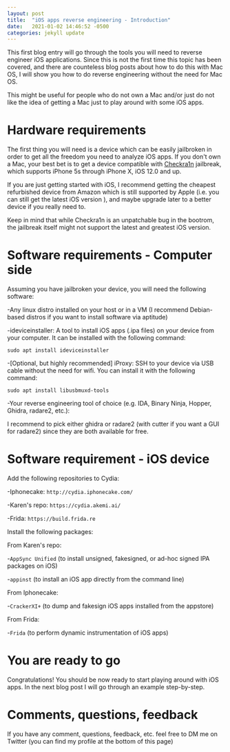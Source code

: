 ```yaml
---
layout: post
title:  "iOS apps reverse engineering - Introduction"
date:   2021-01-02 14:46:52 -0500
categories: jekyll update
---
```

This first blog entry will go through the tools you will need to reverse engineer iOS applications. Since this is not the first time this topic has been covered, and there are counteless
blog posts about how to do this with Mac OS, I will show you how to do reverse engineering without the need for Mac OS. 

This might be useful for people who do not own a Mac and/or just do not like the idea of getting a Mac just to play around with some iOS apps. 

# Hardware requirements

The first thing you will need is a device which can be easily jailbroken in order to get all the freedom you need to analyze iOS apps. If you don't own a Mac, your best bet is to get
a device compatible with [Checkra1n] jailbreak, which supports iPhone 5s through iPhone X, iOS 12.0 and up.

If you are just getting started with iOS, I recommend getting the cheapest refurbished device from Amazon which is still supported by Apple (i.e. you can still get the latest iOS version
), and maybe upgrade later to a better device if you really need to. 

Keep in mind that while Checkra1n is an unpatchable bug in the bootrom, the jailbreak itself might not support the latest and greatest iOS version.   

# Software requirements - Computer side

Assuming you have jailbroken your device, you will need the following software:

-Any linux distro installed on your host or in a VM (I recommend Debian-based distros if you want to install software via aptitude)

-ideviceinstaller: A tool to install iOS apps (.ipa files) on your device from your computer. It can be installed with the following command:

`sudo apt install ideviceinstaller`

-[Optional, but highly recommended] iProxy: SSH to your device via USB cable without the need for wifi. You can install it with the following command:

`sudo apt install libusbmuxd-tools`

-Your reverse engineering tool of choice (e.g. IDA, Binary Ninja, Hopper, Ghidra, radare2, etc.):

I recommend to pick either ghidra or radare2 (with cutter if you want a GUI for radare2) since they are both available for free.

# Software requirement - iOS device

Add the following repositories to Cydia:

-Iphonecake: `http://cydia.iphonecake.com/`

-Karen's repo: `https://cydia.akemi.ai/`

-Frida: `https://build.frida.re`

Install the following packages:

From Karen's repo:

-`AppSync Unified` (to install unsigned, fakesigned, or ad-hoc signed IPA packages on iOS)

-`appinst` (to install an iOS app directly from the command line)

From Iphonecake:

-`CrackerXI+` (to dump and fakesign iOS apps installed from the appstore)

From Frida:

-`Frida` (to perform dynamic instrumentation of iOS apps)

# You are ready to go

Congratulations! You should be now ready to start playing around with iOS apps. In the next blog post I will go through an example step-by-step.

# Comments, questions, feedback

If you have any comment, questions, feedback, etc. feel free to DM me on Twitter (you can find my profile at the bottom of this page)

[Checkra1n]: https://checkra.in/
